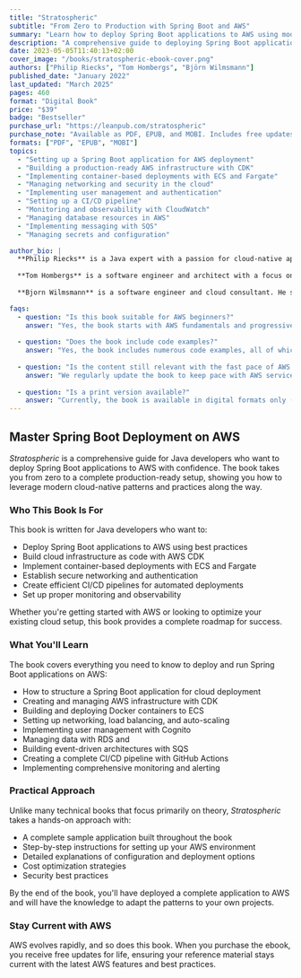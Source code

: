 ```yaml
---
title: "Stratospheric"
subtitle: "From Zero to Production with Spring Boot and AWS"
summary: "Learn how to deploy Spring Boot applications to AWS using modern cloud-native patterns"
description: "A comprehensive guide to deploying Spring Boot applications to AWS, with practical examples of networking, security, CI/CD, and production-ready configuration"
date: 2023-05-05T11:40:13+02:00
cover_image: "/books/stratospheric-ebook-cover.png"
authors: ["Philip Riecks", "Tom Hombergs", "Björn Wilmsmann"]
published_date: "January 2022"
last_updated: "March 2025"
pages: 460
format: "Digital Book"
price: "$39"
badge: "Bestseller"
purchase_url: "https://leanpub.com/stratospheric"
purchase_note: "Available as PDF, EPUB, and MOBI. Includes free updates for life."
formats: ["PDF", "EPUB", "MOBI"]
topics:
  - "Setting up a Spring Boot application for AWS deployment"
  - "Building a production-ready AWS infrastructure with CDK"
  - "Implementing container-based deployments with ECS and Fargate"
  - "Managing networking and security in the cloud"
  - "Implementing user management and authentication"
  - "Setting up a CI/CD pipeline"
  - "Monitoring and observability with CloudWatch"
  - "Managing database resources in AWS"
  - "Implementing messaging with SQS"
  - "Managing secrets and configuration"

author_bio: |
  **Philip Riecks** is a Java expert with a passion for cloud-native applications. He has helped dozens of companies implement effective AWS deployment strategies and is a regular speaker at conferences like Spring I/O, Devoxx, and VMWare Explore.
  
  **Tom Hombergs** is a software engineer and architect with a focus on Spring Boot and AWS. He has written extensively about software development practices on his blog, reflectoring.io.
  
  **Bjorn Wilmsmann** is a software engineer and cloud consultant. He specializes in AWS-based architectures and has helped numerous companies migrate applications to the cloud.

faqs:
  - question: "Is this book suitable for AWS beginners?"
    answer: "Yes, the book starts with AWS fundamentals and progressively introduces more advanced concepts. Basic Spring Boot knowledge is helpful, but the AWS concepts are explained from the ground up."
  
  - question: "Does the book include code examples?"
    answer: "Yes, the book includes numerous code examples, all of which are available for download from our GitHub repository. All infrastructure code is provided as CDK constructs that you can adapt for your own projects."
  
  - question: "Is the content still relevant with the fast pace of AWS changes?"
    answer: "We regularly update the book to keep pace with AWS service changes and best practices. When you purchase the ebook, you receive free updates for life, ensuring your reference material stays current."
  
  - question: "Is a print version available?"
    answer: "Currently, the book is available in digital formats only (PDF, EPUB, and MOBI). However, we're considering a print edition based on reader demand."
---
```


## Master Spring Boot Deployment on AWS

*Stratospheric* is a comprehensive guide for Java developers who want to deploy Spring Boot applications to AWS with confidence. The book takes you from zero to a complete production-ready setup, showing you how to leverage modern cloud-native patterns and practices along the way.

### Who This Book Is For

This book is written for Java developers who want to:

- Deploy Spring Boot applications to AWS using best practices
- Build cloud infrastructure as code with AWS CDK
- Implement container-based deployments with ECS and Fargate
- Establish secure networking and authentication
- Create efficient CI/CD pipelines for automated deployments
- Set up proper monitoring and observability

Whether you're getting started with AWS or looking to optimize your existing cloud setup, this book provides a complete roadmap for success.

### What You'll Learn

The book covers everything you need to know to deploy and run Spring Boot applications on AWS:

- How to structure a Spring Boot application for cloud deployment
- Creating and managing AWS infrastructure with CDK
- Building and deploying Docker containers to ECS
- Setting up networking, load balancing, and auto-scaling
- Implementing user management with Cognito
- Managing data with RDS and
- Building event-driven architectures with SQS
- Creating a complete CI/CD pipeline with GitHub Actions
- Implementing comprehensive monitoring and alerting

### Practical Approach

Unlike many technical books that focus primarily on theory, *Stratospheric* takes a hands-on approach with:

- A complete sample application built throughout the book
- Step-by-step instructions for setting up your AWS environment
- Detailed explanations of configuration and deployment options
- Cost optimization strategies
- Security best practices

By the end of the book, you'll have deployed a complete application to AWS and will have the knowledge to adapt the patterns to your own projects.

### Stay Current with AWS

AWS evolves rapidly, and so does this book. When you purchase the ebook, you receive free updates for life, ensuring your reference material stays current with the latest AWS features and best practices.
